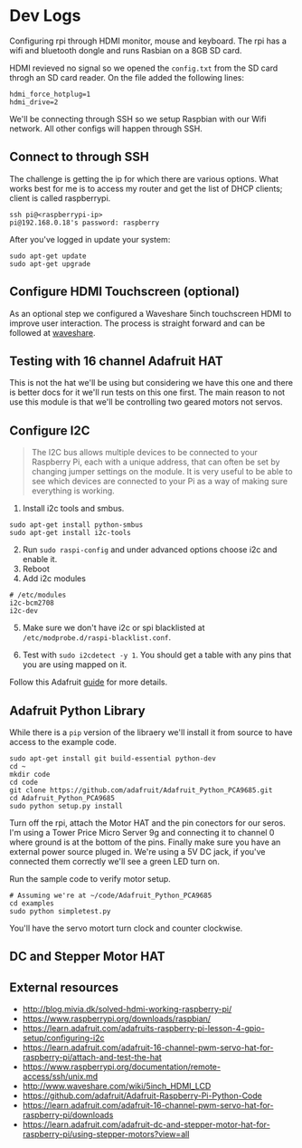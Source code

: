 # Dev Logs

Configuring rpi through HDMI monitor, mouse and keyboard. The rpi has a wifi 
and bluetooth dongle and runs Rasbian on a 8GB SD card.  

HDMI revieved no signal so we opened the `config.txt` from the SD card throgh an
SD card reader. On the file added the following lines:  

``` 
hdmi_force_hotplug=1
hdmi_drive=2
``` 

We'll be connecting through SSH so we setup Raspbian with our Wifi network. All 
other configs will happen through SSH.

## Connect to through SSH

The challenge is getting the ip for which there are various options. What works 
best for me is to access my router and get the list of DHCP clients; client is 
called raspberrypi.

```
ssh pi@<raspberrypi-ip>
pi@192.168.0.18's password: raspberry
``` 

After you've logged in update your system:

```
sudo apt-get update
sudo apt-get upgrade 
```

## Configure HDMI Touchscreen (optional)

As an optional step we configured a Waveshare 5inch touchscreen HDMI to improve 
user interaction. The process is straight forward and can be followed at 
[waveshare](http://www.waveshare.com/wiki/5inch_HDMI_LCD).

## Testing with 16 channel Adafruit HAT

This is not the hat we'll be using but considering we have this one and there is 
better docs for it we'll run tests on this one first. The main reason to not use 
this module is that we'll be controlling two geared motors not servos.

## Configure I2C

>The I2C bus allows multiple devices to be connected to your Raspberry Pi, each 
with a unique address, that can often be set by changing jumper settings on the 
module. It is very useful to be able to see which devices are connected to your 
Pi as a way of making sure everything is working.

1. Install i2c tools and smbus.

```
sudo apt-get install python-smbus
sudo apt-get install i2c-tools
```

2. Run `sudo raspi-config` and under advanced options choose i2c and enable it. 
3. Reboot
4. Add i2c modules

``` 
# /etc/modules
i2c-bcm2708 
i2c-dev
``` 

5. Make sure we don't have i2c or spi blacklisted at 
`/etc/modprobe.d/raspi-blacklist.conf`.

6. Test with `sudo i2cdetect -y 1`. You should get a table with any pins that 
you are using mapped on it. 

Follow this Adafruit [guide](https://learn.adafruit.com/adafruits-raspberry-pi-lesson-4-gpio-setup/configuring-i2c) 
for more details.

## Adafruit Python Library

While there is a `pip` version of the libraery we'll install it from source to 
have access to the example code. 

``` 
sudo apt-get install git build-essential python-dev
cd ~
mkdir code
cd code
git clone https://github.com/adafruit/Adafruit_Python_PCA9685.git
cd Adafruit_Python_PCA9685
sudo python setup.py install
```

Turn off the rpi, attach the Motor HAT and the pin conectors for our seros. I'm 
using a Tower Price Micro Server 9g and connecting it to channel 0 where ground 
is at the bottom of the pins. Finally make sure you have an external power 
source pluged in. We're using a 5V DC jack, if you've connected them correctly 
we'll see a green LED turn on.

Run the sample code to verify motor setup.

```
# Assuming we're at ~/code/Adafruit_Python_PCA9685
cd examples
sudo python simpletest.py
```

You'll have the servo motort turn clock and counter clockwise. 

## DC and Stepper Motor HAT


## External resources
*  http://blog.mivia.dk/solved-hdmi-working-raspberry-pi/ 
*  https://www.raspberrypi.org/downloads/raspbian/ 
*  https://learn.adafruit.com/adafruits-raspberry-pi-lesson-4-gpio-setup/configuring-i2c 
*  https://learn.adafruit.com/adafruit-16-channel-pwm-servo-hat-for-raspberry-pi/attach-and-test-the-hat 
*  https://www.raspberrypi.org/documentation/remote-access/ssh/unix.md
*  http://www.waveshare.com/wiki/5inch_HDMI_LCD 
*  https://github.com/adafruit/Adafruit-Raspberry-Pi-Python-Code
*  https://learn.adafruit.com/adafruit-16-channel-pwm-servo-hat-for-raspberry-pi/downloads 
*  https://learn.adafruit.com/adafruit-dc-and-stepper-motor-hat-for-raspberry-pi/using-stepper-motors?view=all